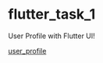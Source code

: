 # flutter_task_1

User Profile with Flutter UI!



[user_profile](https://user-images.githubusercontent.com/47388207/115993754-83ee1480-a5d4-11eb-8100-2b6c4d77bbe4.jpg)
